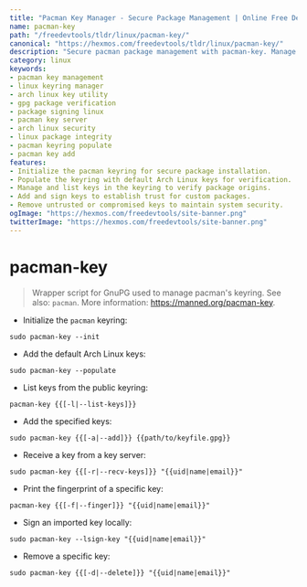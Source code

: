 ```yaml
---
title: "Pacman Key Manager - Secure Package Management | Online Free DevTools by Hexmos"
name: pacman-key
path: "/freedevtools/tldr/linux/pacman-key/"
canonical: "https://hexmos.com/freedevtools/tldr/linux/pacman-key/"
description: "Secure pacman package management with pacman-key. Manage keys, verify package integrity, and enhance system security. Free online tool, no registration required."
category: linux
keywords:
- pacman key management
- linux keyring manager
- arch linux key utility
- gpg package verification
- package signing linux
- pacman key server
- arch linux security
- linux package integrity
- pacman keyring populate
- pacman key add
features:
- Initialize the pacman keyring for secure package installation.
- Populate the keyring with default Arch Linux keys for verification.
- Manage and list keys in the keyring to verify package origins.
- Add and sign keys to establish trust for custom packages.
- Remove untrusted or compromised keys to maintain system security.
ogImage: "https://hexmos.com/freedevtools/site-banner.png"
twitterImage: "https://hexmos.com/freedevtools/site-banner.png"
---
```


# pacman-key

> Wrapper script for GnuPG used to manage pacman's keyring.
> See also: `pacman`.
> More information: <https://manned.org/pacman-key>.

- Initialize the `pacman` keyring:

`sudo pacman-key --init`

- Add the default Arch Linux keys:

`sudo pacman-key --populate`

- List keys from the public keyring:

`pacman-key {{[-l|--list-keys]}}`

- Add the specified keys:

`sudo pacman-key {{[-a|--add]}} {{path/to/keyfile.gpg}}`

- Receive a key from a key server:

`sudo pacman-key {{[-r|--recv-keys]}} "{{uid|name|email}}"`

- Print the fingerprint of a specific key:

`pacman-key {{[-f|--finger]}} "{{uid|name|email}}"`

- Sign an imported key locally:

`sudo pacman-key --lsign-key "{{uid|name|email}}"`

- Remove a specific key:

`sudo pacman-key {{[-d|--delete]}} "{{uid|name|email}}"`
